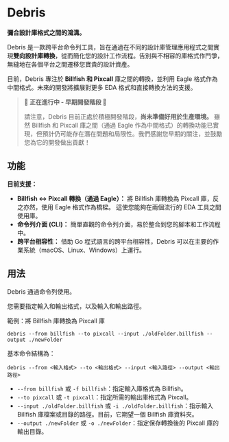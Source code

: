 # Debris

**彌合設計庫格式之間的鴻溝。**

Debris 是一款跨平台命令列工具，旨在通過在不同的設計庫管理應用程式之間實現**雙向設計庫轉換**，從而簡化您的設計工作流程。告別與不相容的庫格式作鬥爭，無縫地在各個平台之間遷移您寶貴的設計資產。

目前，Debris 專注於 **Billfish 和 Pixcall** 庫之間的轉換，並利用 Eagle 格式作為中間格式。未來的開發將擴展對更多 EDA 格式和直接轉換方法的支援。

> **🚧  正在進行中 - 早期開發階段 🚧**
>
> 請注意，Debris 目前正處於積極開發階段，**尚未準備好用於生產環境。** 雖然 Billfish 和 Pixcall 庫之間（通過 Eagle 作為中間格式）的轉換功能已實現，但預計仍可能存在潛在問題和局限性。我們感謝您早期的關注，並鼓勵您為它的開發做出貢獻！

## 功能

**目前支援：**

* **Billfish ↔ Pixcall 轉換（通過 Eagle）：** 將 Billfish 庫轉換為 Pixcall 庫，反之亦然，使用 Eagle 格式作為橋樑。 這使您能夠在兩個流行的 EDA 工具之間使用庫。
* **命令列介面 (CLI)：** 簡單直觀的命令列介面，易於整合到您的腳本和工作流程中。
* **跨平台相容性：** 借助 Go 程式語言的跨平台相容性，Debris 可以在主要的作業系統（macOS、Linux、Windows）上運行。

## 用法

Debris 通過命令列使用。

您需要指定輸入和輸出格式，以及輸入和輸出路徑。

範例：將 Billfish 庫轉換為 Pixcall 庫

```
debris --from billfish --to pixcall --input ./oldFolder.billfish --output ./newFolder
```

基本命令結構為：
```
debris --from <輸入格式> --to <輸出格式> --input <輸入路徑> --output <輸出路徑>
```

* `--from billfish` 或 `-f billfish`：指定輸入庫格式為 Billfish。
* `--to pixcall` 或 `-t pixcall`：指定所需的輸出庫格式為 Pixcall。
* `--input ./oldFolder.billfish` 或 `-i ./oldFolder.billfish`：指示輸入 Billfish 庫檔案或目錄的路徑。目前，它期望一個 Billfish 庫資料夾。
* `--output ./newFolder` 或 `-o ./newFolder`：指定保存轉換後的 Pixcall 庫的輸出目錄。